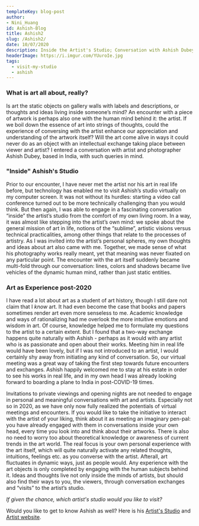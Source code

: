 ```yaml
---
templateKey: blog-post
author: 
- Nini_Huang
id: Ashish-Blog
title: Ashish2
slug: /Ashish2/
date: 10/07/2020
description: Inside the Artist's Studio; Conversation with Ashish Dubey
headerImage: https://i.imgur.com/YUuroIe.jpg
tags:
  - visit-my-studio
  - ashish
---
```

### What is art all about, really?
Is art the static objects on gallery walls with labels and descriptions, or thoughts and ideas living inside someone’s mind? An encounter with a piece of artwork is perhaps also one with the human mind behind it: the artist. If we boil down the essence of art into strings of thoughts, could the experience of conversing with the artist enhance our appreciation and understanding of the artwork itself? Will the art come alive in ways it could never do as an object with an intellectual exchange taking place between viewer and artist? I entered a conversation with artist and photographer Ashish Dubey, based in India, with such queries in mind.

### "Inside" Ashish's Studio
Prior to our encounter, I have never met the artist nor his art in real life before, but technology has enabled me to visit Ashish’s studio virtually on my computer screen. It was not without its hurdles: starting a video call conference turned out to be more technically challenging than you would think. But then again, I was able to engage in a fascinating conversation “inside” the artist’s studio from the comfort of my own living room. In a way, it was almost like stepping into the artist’s own mind: we spoke about the general mission of art in life, notions of the “sublime”, artistic visions versus technical practicalities, among other things that relate to the processes of artistry. As I was invited into the artist’s personal spheres, my own thoughts and ideas about art also came with me. Together, we made sense of what his photography works really meant, yet that meaning was never fixated on any particular point. The encounter with the art itself suddenly became multi-fold through our conversation: lines, colors and shadows became live vehicles of the dynamic human mind, rather than just static entities.

### Art as Experience post-2020

I have read a lot about art as a student of art history, though I still dare not claim that I  _know_  art. It had even become the case that books and papers sometimes render art even more senseless to me. Academic knowledge and ways of rationalizing had me overlook the more intuitive emotions and wisdom in art. Of course, knowledge helped me to formulate my questions to the artist to a certain extent. But I found that a two-way exchange happens quite naturally with Ashish - perhaps as it would with any artist who is as  passionate and open about their works. Meeting him in real life would have been lovely, but if I was not introduced to an artist, I would certainly shy away from initiating any kind of conversation. So, our virtual meeting was a great way of taking the first step towards future encounters and exchanges. Ashish happily welcomed me to stay at his estate in order to see his works in real life, and in my own head I was already looking forward to boarding a plane to India in post-COVID-19 times.

Invitations to private viewings and opening nights are not needed to engage in personal and meaningful conversations with art and artists. Especially not so in 2020, as we have only now fully realized the potentials of virtual meetings and encounters. If you would like to take the initiative to interact with the artist of your liking, think about it as meeting an imaginary pen-pal: you have already engaged with them in conversations inside your own head, every time you look into and think about their artworks. There is also no need to worry too about theoretical knowledge or awareness of current trends in the art world. The real focus is your own personal experience with the art itself, which will quite naturally activate any related thoughts, intuitions, feelings etc. as you converse with the artist. Afterall, art fluctuates in dynamic ways, just as people would. Any experience with the art objects is only completed by engaging with the human subjects behind it. Ideas and thoughts live not only inside the minds of artists, but should also find their ways to you, the viewers, through conversation exchanges and “visits” to the artist’s studio.

_If given the chance, which artist's studio would you like to visit?_

Would you like to get to know Ashish as well? Here is his [ Artist's Studio](https://www.visitmystudio.co.uk/artist-profile/3e5ee3c0-5dd0-4e29-9c2e-90c9c6cb04d6) and [Artist website](https://www.dubeyashish.com). 